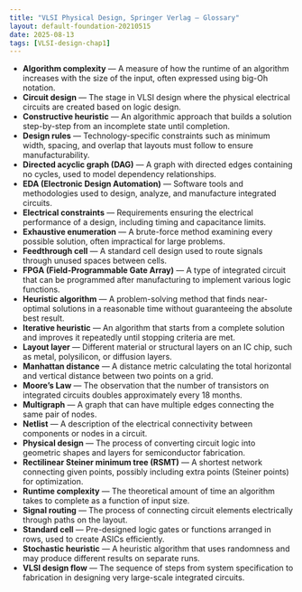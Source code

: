 ```yaml
---
title: "VLSI Physical Design, Springer Verlag — Glossary"
layout: default-foundation-20210515
date: 2025-08-13
tags: [VLSI-design-chap1]
---
```


- **Algorithm complexity** — A measure of how the runtime of an algorithm increases with the size of the input, often expressed using big-Oh notation.
- **Circuit design** — The stage in VLSI design where the physical electrical circuits are created based on logic design.
- **Constructive heuristic** — An algorithmic approach that builds a solution step-by-step from an incomplete state until completion.
- **Design rules** — Technology-specific constraints such as minimum width, spacing, and overlap that layouts must follow to ensure manufacturability.
- **Directed acyclic graph (DAG)** — A graph with directed edges containing no cycles, used to model dependency relationships.
- **EDA (Electronic Design Automation)** — Software tools and methodologies used to design, analyze, and manufacture integrated circuits.
- **Electrical constraints** — Requirements ensuring the electrical performance of a design, including timing and capacitance limits.
- **Exhaustive enumeration** — A brute-force method examining every possible solution, often impractical for large problems.
- **Feedthrough cell** — A standard cell design used to route signals through unused spaces between cells.
- **FPGA (Field-Programmable Gate Array)** — A type of integrated circuit that can be programmed after manufacturing to implement various logic functions.
- **Heuristic algorithm** — A problem-solving method that finds near-optimal solutions in a reasonable time without guaranteeing the absolute best result.
- **Iterative heuristic** — An algorithm that starts from a complete solution and improves it repeatedly until stopping criteria are met.
- **Layout layer** — Different material or structural layers on an IC chip, such as metal, polysilicon, or diffusion layers.
- **Manhattan distance** — A distance metric calculating the total horizontal and vertical distance between two points on a grid.
- **Moore’s Law** — The observation that the number of transistors on integrated circuits doubles approximately every 18 months.
- **Multigraph** — A graph that can have multiple edges connecting the same pair of nodes.
- **Netlist** — A description of the electrical connectivity between components or nodes in a circuit.
- **Physical design** — The process of converting circuit logic into geometric shapes and layers for semiconductor fabrication.
- **Rectilinear Steiner minimum tree (RSMT)** — A shortest network connecting given points, possibly including extra points (Steiner points) for optimization.
- **Runtime complexity** — The theoretical amount of time an algorithm takes to complete as a function of input size.
- **Signal routing** — The process of connecting circuit elements electrically through paths on the layout.
- **Standard cell** — Pre-designed logic gates or functions arranged in rows, used to create ASICs efficiently.
- **Stochastic heuristic** — A heuristic algorithm that uses randomness and may produce different results on separate runs.
- **VLSI design flow** — The sequence of steps from system specification to fabrication in designing very large-scale integrated circuits.
